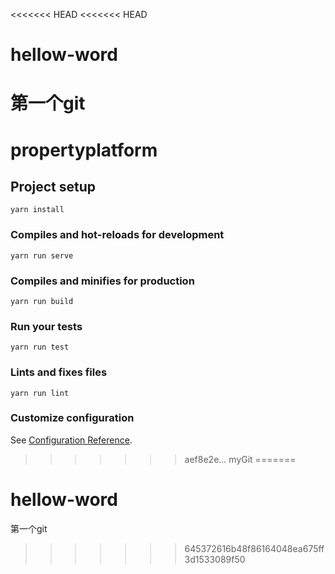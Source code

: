 <<<<<<< HEAD
<<<<<<< HEAD
# hellow-word
第一个git
=======
# propertyplatform

## Project setup
```
yarn install
```

### Compiles and hot-reloads for development
```
yarn run serve
```

### Compiles and minifies for production
```
yarn run build
```

### Run your tests
```
yarn run test
```

### Lints and fixes files
```
yarn run lint
```

### Customize configuration
See [Configuration Reference](https://cli.vuejs.org/config/).
>>>>>>> aef8e2e... myGit
=======
# hellow-word
第一个git
>>>>>>> 645372616b48f86164048ea675ff3d1533089f50
